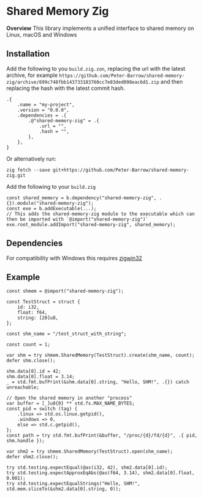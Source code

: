 # Shared Memory Zig

**Overview**
This library implements a unified interface to shared memory on Linux, macOS and Windows

## Installation
Add the following to you `build.zig.zon`, replacing the url with the latest archive, for example `https://github.com/Peter-Barrow/shared-memory-zig/archive/699c748fbb143733183760cc7e83ded098eac6d1.zip` and then replacing the hash with the latest commit hash.
``` zig
.{
    .name = "my-project",
    .version = "0.0.0",
    .dependencies = .{
        .@"shared-memory-zig" = .{
            .url = "",
            .hash = "",
        },
    },
}
```
Or alternatively run:
``` shell
zig fetch --save git+https://github.com/Peter-Barrow/shared-memory-zig.git
```

Add the following to your `build.zig`
``` zig
const shared_memory = b.dependency("shared-memory-zig", .{}).module("shared-memory-zig");
const exe = b.addExecutable(...);
// This adds the shared-memory-zig module to the executable which can then be imported with `@import("shared-memory-zig")`
exe.root_module.addImport("shared-memory-zig", shared_memory);
```

## Dependencies
For compatibility with Windows this requires [zigwin32](https://github.com/marlersoft/zigwin32)

## Example
``` zig
const shmem = @import("shared-memory-zig");

const TestStruct = struct {
    id: i32,
    float: f64,
    string: [20]u8,
};

const shm_name = "/test_struct_with_string";

const count = 1;

var shm = try shmem.SharedMemory(TestStruct).create(shm_name, count);
defer shm.close();

shm.data[0].id = 42;
shm.data[0].float = 3.14;
_ = std.fmt.bufPrint(&shm.data[0].string, "Hello, SHM!", .{}) catch unreachable;

// Open the shared memory in another "process"
var buffer = [_]u8{0} ** std.fs.MAX_NAME_BYTES;
const pid = switch (tag) {
    .linux => std.os.linux.getpid(),
    .windows => 0,
    else => std.c.getpid(),
};
const path = try std.fmt.bufPrint(&buffer, "/proc/{d}/fd/{d}", .{ pid, shm.handle });

var shm2 = try shmem.SharedMemory(TestStruct).open(shm_name);
defer shm2.close();

try std.testing.expectEqual(@as(i32, 42), shm2.data[0].id);
try std.testing.expectApproxEqAbs(@as(f64, 3.14), shm2.data[0].float, 0.001);
try std.testing.expectEqualStrings("Hello, SHM!", std.mem.sliceTo(&shm2.data[0].string, 0));

```
